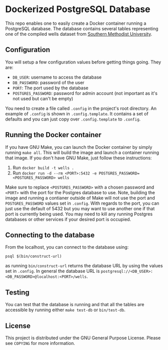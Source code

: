 # Dockerized PostgreSQL Database
This repo enables one to easily create a Docker container running a PostgreSQL database. The database contains several tables representing one of the compiled wells dataset from [Southern Methodist University](http://geothermal.smu.edu/gtda/).

## Configuration
You will setup a few configuration values before getting things going. They are:

* `DB_USER`: username to access the database
* `DB_PASSWORD`: password of the user
* `PORT`: The port used by the database
* `POSTGRES_PASSWORD`: password for admin account (not important as it's not used but can't be empty)

You need to create a file called `.config` in the project's root directory. An example of `.config` is shown in `.config.template`. It contains a set of defaults and you can just copy over `.config.template` to `.config`.

## Running the Docker container
If you have GNU Make, you can launch the Docker container by simply running `make all`. This will build the image and launch a container running that image. If you don't have GNU Make, just follow these instructions:

1. Run `docker build -t wells .`
1. Run `docker run -d --rm <PORT>:5432 -e POSTGRES_PASSWORD=<POSTGRES_PASSWORD> wells`

Make sure to replace `<POSTGRES_PASSWORD>` with a chosen password and `<PORT>` with the port for the Postgres database to use. Note, building the image and running a contianer outside of Make will not use the port and `POSTGRES_PASSWORD` values set in `.config`. With regards to the port, you can just use the default of 5432 but you may want to use another one if that port is currently being used. You may need to kill any running Postgres databases or other services if your desired port is occupied.

## Connecting to the database
From the localhost, you can connect to the database using:

`psql $(bin/construct-url)`

as running `bin/construct-url` returns the database URL by using the values set in `.config`. In general the database URL is `postgresql://<DB_USER>:<DB_PASSWORD>@localhost:<PORT>/wells`.

## Testing
You can test that the database is running and that all the tables are accessible by running either `make test-db` or `bin/test-db`.

## License
This project is distributed under the GNU General Purpose License. Please see `COPYING` for more information.
